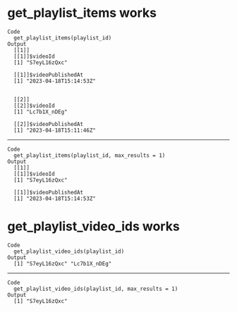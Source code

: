 # get_playlist_items works

    Code
      get_playlist_items(playlist_id)
    Output
      [[1]]
      [[1]]$videoId
      [1] "S7eyL16zQxc"
      
      [[1]]$videoPublishedAt
      [1] "2023-04-18T15:14:53Z"
      
      
      [[2]]
      [[2]]$videoId
      [1] "Lc7b1X_nDEg"
      
      [[2]]$videoPublishedAt
      [1] "2023-04-18T15:11:46Z"
      
      

---

    Code
      get_playlist_items(playlist_id, max_results = 1)
    Output
      [[1]]
      [[1]]$videoId
      [1] "S7eyL16zQxc"
      
      [[1]]$videoPublishedAt
      [1] "2023-04-18T15:14:53Z"
      
      

# get_playlist_video_ids works

    Code
      get_playlist_video_ids(playlist_id)
    Output
      [1] "S7eyL16zQxc" "Lc7b1X_nDEg"

---

    Code
      get_playlist_video_ids(playlist_id, max_results = 1)
    Output
      [1] "S7eyL16zQxc"

